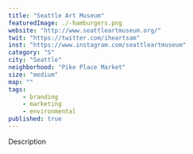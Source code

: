 ```yaml
---
title: "Seattle Art Museum"
featuredImage: ./-hamburgers.png
website: "http://www.seattleartmuseum.org/"
twit: "https://twitter.com/iheartsam"
inst: "https://www.instagram.com/seattleartmuseum"
category: "S"
city: "Seattle"
neighborhood: "Pike Place Market"
size: "medium"
map: ""
tags:
    - branding
    - marketing
    - environmental
published: true
---
```


Description
